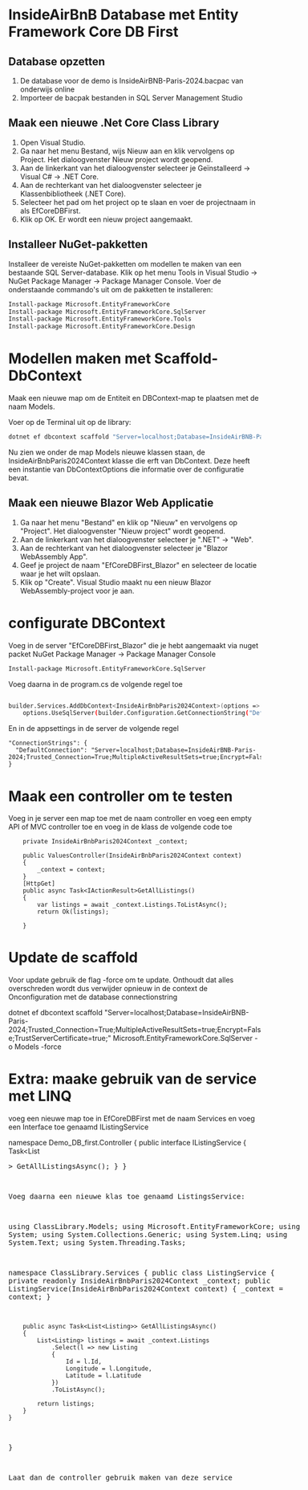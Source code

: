 # InsideAirBnB Database met Entity Framework Core DB First

## Database opzetten

1. De database voor de demo is InsideAirBNB-Paris-2024.bacpac van onderwijs online
2. Importeer de bacpak bestanden in SQL Server Management Studio

## Maak een nieuwe .Net Core Class Library

1. Open Visual Studio.
2. Ga naar het menu Bestand, wijs Nieuw aan en klik vervolgens op Project. Het dialoogvenster Nieuw project wordt geopend.
3. Aan de linkerkant van het dialoogvenster selecteer je Geïnstalleerd -> Visual C# -> .NET Core.
4. Aan de rechterkant van het dialoogvenster selecteer je Klassenbibliotheek (.NET Core).
5. Selecteer het pad om het project op te slaan en voer de projectnaam in als EfCoreDBFirst.
6. Klik op OK. Er wordt een nieuw project aangemaakt.

## Installeer NuGet-pakketten

Installeer de vereiste NuGet-pakketten om modellen te maken van een bestaande SQL Server-database. Klik op het menu Tools in Visual Studio -> NuGet Package Manager -> Package Manager Console. Voer de onderstaande commando's uit om de pakketten te installeren:

```bash
Install-package Microsoft.EntityFrameworkCore
Install-package Microsoft.EntityFrameworkCore.SqlServer
Install-package Microsoft.EntityFrameworkCore.Tools
Install-package Microsoft.EntityFrameworkCore.Design
```
# Modellen maken met Scaffold-DbContext

Maak een nieuwe map om de Entiteit en DBContext-map te plaatsen met de naam Models.

Voer op de Terminal uit op de library:

```bash
dotnet ef dbcontext scaffold "Server=localhost;Database=InsideAirBNB-Paris-2024;Trusted_Connection=True;MultipleActiveResultSets=true;Encrypt=False;TrustServerCertificate=true;" Microsoft.EntityFrameworkCore.SqlServer -o Models
```

Nu zien we onder de map Models nieuwe klassen staan, de InsideAirBnbParis2024Context klasse die erft van DbContext. Deze heeft een instantie van DbContextOptions die informatie over de configuratie bevat.

## Maak een nieuwe Blazor Web Applicatie

1. Ga naar het menu "Bestand" en klik op "Nieuw" en vervolgens op "Project". Het dialoogvenster "Nieuw project" wordt geopend.
2. Aan de linkerkant van het dialoogvenster selecteer je ".NET" -> "Web".
3. Aan de rechterkant van het dialoogvenster selecteer je "Blazor WebAssembly App".
4. Geef je project de naam "EfCoreDBFirst_Blazor" en selecteer de locatie waar je het wilt opslaan.
5. Klik op "Create". Visual Studio maakt nu een nieuw Blazor WebAssembly-project voor je aan.

# configurate DBContext


Voeg in de server "EfCoreDBFirst_Blazor" die je hebt aangemaakt via nuget packet NuGet Package Manager -> Package Manager Console

```bash
Install-package Microsoft.EntityFrameworkCore.SqlServer
```

Voeg daarna in de program.cs de volgende regel toe 

```bash

builder.Services.AddDbContext<InsideAirBnbParis2024Context>(options =>
    options.UseSqlServer(builder.Configuration.GetConnectionString("DefaultConnection")));

```

En in de appsettings in de server de volgende regel

    "ConnectionStrings": {  
      "DefaultConnection": "Server=localhost;Database=InsideAirBNB-Paris-2024;Trusted_Connection=True;MultipleActiveResultSets=true;Encrypt=False;TrustServerCertificate=true;",
    }

# Maak een controller om te testen

Voeg in je server een map toe met de naam controller en voeg een empty API of MVC controller toe en voeg in de klass de volgende code toe

        private InsideAirBnbParis2024Context _context;

        public ValuesController(InsideAirBnbParis2024Context context)
        {
            _context = context;
        }
        [HttpGet]
        public async Task<IActionResult>GetAllListings()
        {
            var listings = await _context.Listings.ToListAsync();
            return Ok(listings);

        }


# Update de scaffold

Voor update gebruik de flag -force om te update. Onthoudt dat alles overschreden wordt dus verwijder opnieuw in de context de Onconfiguration met de database connectionstring

dotnet ef dbcontext scaffold "Server=localhost;Database=InsideAirBNB-Paris-2024;Trusted_Connection=True;MultipleActiveResultSets=true;Encrypt=False;TrustServerCertificate=true;" Microsoft.EntityFrameworkCore.SqlServer -o Models -force

# Extra: maake gebruik van de service met LINQ


voeg een nieuwe map toe in EfCoreDBFirst met de naam Services en voeg een Interface toe genaamd IListingService

namespace Demo_DB_first.Controller
{
    public interface IListingService
    {
        Task<List<Listing>> GetAllListingsAsync();
    }
}

Voeg daarna een nieuwe klas toe genaamd ListingsService:

using ClassLibrary.Models;
using Microsoft.EntityFrameworkCore;
using System;
using System.Collections.Generic;
using System.Linq;
using System.Text;
using System.Threading.Tasks;

namespace ClassLibrary.Services
{
    public class ListingService
    {
        private readonly InsideAirBnbParis2024Context _context;
        public ListingService(InsideAirBnbParis2024Context context)
        {
            _context = context;
        }

        public async Task<List<Listing>> GetAllListingsAsync()
        {
            List<Listing> listings = await _context.Listings
                .Select(l => new Listing
                {
                    Id = l.Id,
                    Longitude = l.Longitude,
                    Latitude = l.Latitude
                })
                .ToListAsync();

            return listings;
        }
    }
}

Laat dan de controller gebruik maken van deze service
